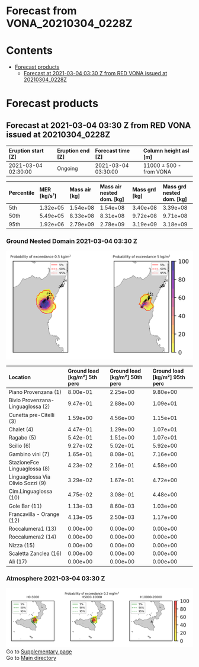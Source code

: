 
Forecast from VONA_20210304_0228Z
=================================

Contents
========

* [Forecast products](#forecast-products)
	* [Forecast at 2021-03-04 03:30 Z from RED VONA issued at 20210304_0228Z](#forecast-at-2021-03-04-0330-z-from-red-vona-issued-at-20210304_0228z)

# Forecast products

## Forecast at 2021-03-04 03:30 Z from RED VONA issued at 20210304_0228Z
  

|Eruption start [Z]|Eruption end [Z]|Forecast time [Z]|Column height asl [m]|
| :--- | :--- | :--- | :--- |
|2021-03-04 02:30:00|Ongoing|2021-03-04 03:30:00|11000 ± 500 - from VONA|
  
  

|Percentile|MER [kg/s¹]|Mass air [kg]|Mass air nested dom. [kg]|Mass grd [kg]|Mass grd nested dom. [kg]|
| :--- | :--- | :--- | :--- | :--- | :--- |
|5th|1.32e+05|1.54e+08|1.54e+08|3.40e+08|3.39e+08|
|50th|5.49e+05|8.33e+08|8.31e+08|9.72e+08|9.71e+08|
|95th|1.92e+06|2.79e+09|2.78e+09|3.19e+09|3.18e+09|
  

### Ground Nested Domain 2021-03-04 03:30 Z
  
![](./figures/probability_grd_2021_03_04_0330_grid_1_1.png)  
  
  
  
  
  
  
  
  
  
  
  
  
  
  
  
  

|Location|Ground load [kg/m²] 5th perc|Ground load [kg/m²] 50th perc|Ground load [kg/m²] 95th perc|
| :--- | :--- | :--- | :--- |
|Piano Provenzana (1)|8.00e-01|2.25e+00|9.80e+00|
|Bivio Provenzana-Linguaglossa (2)|9.47e-01|2.88e+00|1.09e+01|
|Cunetta pre-Citelli (3)|1.59e+00|4.56e+00|1.15e+01|
|Chalet (4)|4.47e-01|1.29e+00|1.07e+01|
|Ragabo (5)|5.42e-01|1.51e+00|1.07e+01|
|Scilio (6)|9.27e-02|5.02e-01|5.92e+00|
|Gambino vini (7)|1.65e-01|8.08e-01|7.16e+00|
|StazioneFce Linguaglossa (8)|4.23e-02|2.16e-01|4.58e+00|
|Linguaglossa Via Olivio Sozzi (9)|3.29e-02|1.67e-01|4.72e+00|
|Cim.Linguaglossa (10)|4.75e-02|3.08e-01|4.48e+00|
|Gole Bar (11)|1.13e-03|8.60e-03|1.03e+00|
|Francavilla - Orange (12)|4.13e-05|2.50e-03|1.17e+00|
|Roccalumera1 (13)|0.00e+00|0.00e+00|0.00e+00|
|Roccalumera2 (14)|0.00e+00|0.00e+00|0.00e+00|
|Nizza (15)|0.00e+00|0.00e+00|0.00e+00|
|Scaletta Zanclea (16)|0.00e+00|0.00e+00|0.00e+00|
|Alì (17)|0.00e+00|0.00e+00|0.00e+00|
  

### Atmosphere 2021-03-04 03:30 Z
  
![](./figures/probability_air_2021_03_04_0330_grid_2_conclev_1_1.png)  
Go to [Supplementary page](Supplementary_page.md)  
Go to [Main directory](https://github.com/federicapardini/Real_time_ash_forecast)